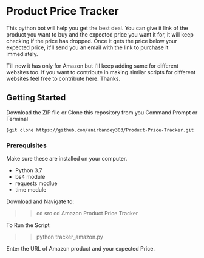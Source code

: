 # Product Price Tracker
This python bot will help you get the best deal.
You can give it link of the product you want to buy and the expected price you want it for, it will keep checking if the price has dropped.
Once it gets the price below your expected price, it'll send you an email with the link to purchase it immediately.

Till now it has only for Amazon but I'll keep adding same for different websites too.
If you want to contribute in making similar scripts for different websites feel free to contribute here.
Thanks.

## Getting Started

Download the ZIP file or Clone this repository from you Command Prompt or Terminal

```
$git clone https://github.com/anirbandey303/Product-Price-Tracker.git
```

### Prerequisites
Make sure these are installed on your computer.
* Python 3.7
* bs4 module
* requests modlue
* time module

Download and Navigate to:
>> cd src
>> cd Amazon Product Price Tracker

To Run the Script
>> python tracker_amazon.py

Enter the URL of Amazon product and your expected Price.